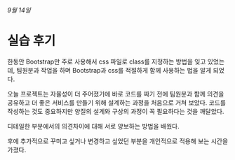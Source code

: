 ###### 9월 14일

# 실습 후기

한동안 Bootstrap만 주로 사용해서 css 파일로 class를 지정하는 방법을 잊고 있었는데, 팀원분과 작업을 하며 Bootstrap과 css를 적절하게 함께 사용하는 법을 알게 되었다.

오늘 프로젝트는 자율성이 더 주어졌기에 바로 코드를 짜기 전에 팀원분과 함께 의견을 공유하고 더 좋은 서비스를 만들기 위해 설계하는 과정을 처음으로 거쳐 보았다. 코드를 작성하는 것도 중요하지만 양질의 설계와 구상의 과정이 꼭 필요하다는 것을 깨달았다.

디테일한 부분에서의 의견차이에 대해 서로 양보하는 방법을 배웠다.

후에 추가적으로 꾸미고 싶거나 변경하고 싶었던 부분을 개인적으로 적용해 보는 시간을 가졌다.
